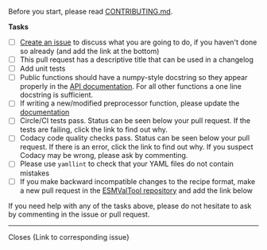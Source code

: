 Before you start, please read [CONTRIBUTING.md](https://github.com/ESMValGroup/ESMValCore/blob/master/CONTRIBUTING.md).

**Tasks**

  - [ ] [Create an issue](https://github.com/ESMValGroup/ESMValCore/issues) to discuss what you are going to do, if you haven't done so already (and add the link at the bottom)
  - [ ] This pull request has a descriptive title that can be used in a changelog
  - [ ] Add unit tests
  - [ ] Public functions should have a numpy-style docstring so they appear properly in the [API documentation](https://esmvaltool.readthedocs.io/projects/esmvalcore/en/latest/api/esmvalcore.html). For all other functions a one line docstring is sufficient.
  - [ ] If writing a new/modified preprocessor function, please update the [documentation](https://esmvaltool.readthedocs.io/projects/esmvalcore/en/latest/esmvalcore/preprocessor.html)
  - [ ] Circle/CI tests pass. Status can be seen below your pull request. If the tests are failing, click the link to find out why.
  - [ ] Codacy code quality checks pass. Status can be seen below your pull request. If there is an error, click the link to find out why. If you suspect Codacy may be wrong, please ask by commenting.
  - [ ] Please use `yamllint` to check that your YAML files do not contain mistakes
  - [ ] If you make backward incompatible changes to the recipe format, make a new pull request in the [ESMValTool repository](https://github.com/ESMValGroup/ESMValTool) and add the link below

If you need help with any of the tasks above, please do not hesitate to ask by commenting in the issue or pull request.

* * *

Closes {Link to corresponding issue}
